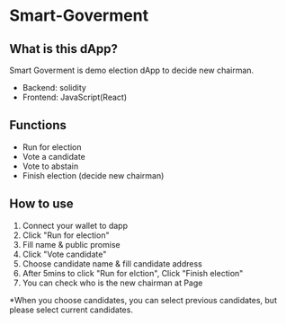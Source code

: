 # Smart-Goverment
## What is this dApp?
Smart Goverment is demo election dApp to decide new chairman.
- Backend: solidity
- Frontend: JavaScript(React)

## Functions
- Run for election
- Vote a candidate
- Vote to abstain
- Finish election (decide new chairman)

## How to use
1. Connect your wallet to dapp
2. Click "Run for election"
3. Fill name & public promise
4. Click "Vote candidate"
5. Choose candidate name & fill candidate address 
6. After 5mins to click "Run for elction", Click "Finish election"
7. You can check who is the new chairman at Page

*When you choose candidates, you can select previous candidates, but please select current candidates.

